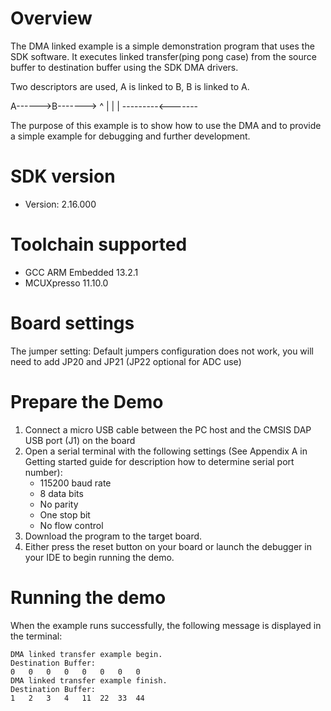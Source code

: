 Overview
========
The DMA linked example is a simple demonstration program that uses the SDK software.
It executes linked transfer(ping pong case) from the source buffer to destination buffer using the SDK DMA drivers.

Two descriptors are used,  A is linked to B, B is linked to A.

A------>B------->
^               |
|               |
---------<-------

The purpose of this example is to show how to use the DMA and to provide a simple example for
debugging and further development.

SDK version
===========
- Version: 2.16.000

Toolchain supported
===================
- GCC ARM Embedded  13.2.1
- MCUXpresso  11.10.0

Board settings
==============
The jumper setting:
    Default jumpers configuration does not work,  you will need to add JP20 and JP21 (JP22 optional for ADC use)

Prepare the Demo
================
1.  Connect a micro USB cable between the PC host and the CMSIS DAP USB port (J1) on the board
2.  Open a serial terminal with the following settings (See Appendix A in Getting started guide for description how to determine serial port number):
    - 115200 baud rate
    - 8 data bits
    - No parity
    - One stop bit
    - No flow control
3.  Download the program to the target board.
4.  Either press the reset button on your board or launch the debugger in your IDE to begin running the demo.

Running the demo
================
When the example runs successfully, the following message is displayed in the terminal:
~~~~~~~~~~~~~~~~~~~~~
DMA linked transfer example begin.
Destination Buffer:
0	0	0	0	0	0	0	0
DMA linked transfer example finish.
Destination Buffer:
1	2	3	4	11	22	33	44
~~~~~~~~~~~~~~~~~~~~~
